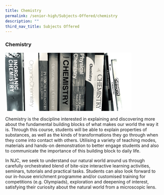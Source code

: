 ```yaml
---
title: Chemistry
permalink: /senior-high/Subjects-Offered/chemistry
description: ""
third_nav_title: Subjects Offered
---
```

### Chemistry

<img src="/images/shchem1.png" 
     style="width:80%">

Chemistry is the discipline interested in explaining and discovering more about the fundamental building blocks of what makes our world the way it is. Through this course, students will be able to explain properties of substances, as well as the kinds of transformations they go through when they come into contact with others. Utilising a variety of teaching modes, materials and hands-on demonstration to better engage students and also to communicate the importance of this building block to daily life.

In NJC, we seek to understand our natural world around us through carefully orchestrated blend of bite-size interactive learning activities, seminars, tutorials and practical tasks. Students can also look forward to our in-house enrichment programme and/or customised training for competitions (e.g. Olympiads), exploration and deepening of interest, satisfying their curiosity about the natural world from a microscopic lens.